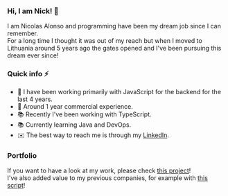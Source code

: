 ### Hi, I am Nick! 👋
I am Nicolas Alonso and programming have been my dream job since I can remember.  
For a long time I thought it was out of my reach but when I moved to Lithuania around 5 years ago the gates opened and I've been pursuing this dream ever since!

### Quick info ⚡
- 💪 I have been working primarily with JavaScript for the backend for the last 4 years.
- 💼 Around 1 year commercial experience.
- 📚 Recently I've been working with TypeScript.
- 📚 Currently learning Java and DevOps.
- ✉️ The best way to reach me is through my [LinkedIn](https://www.linkedin.com/in/nicolas-alonso-11853017a/).

### Portfolio
If you want to have a look at my work, please check [this project](https://github.com/n-alonso/NODEJS-open-banking-sandbox)!  
I've also added value to my previous companies, for example with [this script](https://github.com/n-alonso/SCRIPT-copy-banks-access)!
